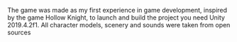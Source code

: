 The game was made as my first experience in game development, inspired by the game Hollow Knight, to launch and build the project you need Unity 2019.4.2f1.
All character models, scenery and sounds were taken from open sources
